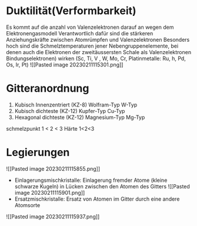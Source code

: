 # Duktilität(Verformbarkeit)
Es kommt auf die anzahl von Valenzelektronen darauf an wegen dem Elektronengasmodell
Verantwortlich dafür sind die stärkeren Anziehungskräfte zwischen Atomrümpfen und Valenzelektronen
Besonders hoch sind die Schmelztemperaturen jener Nebengruppenelemente, bei denen auch die Elektronen der zweitäussersten Schale als Valenzelektronen Bindungselektronen) wirken (Sc, Ti, V , W, Mo, Cr, Platinmetalle: Ru, h, Pd, Os, Ir, Pt)
![[Pasted image 20230211115301.png]]

# Gitteranordnung
1. Kubisch Innenzentriert (KZ-8) Wolfram-Typ W-Typ
2. Kubisch dichteste (KZ-12) Kupfer-Typ Cu-Typ
3. Hexagonal dichteste (KZ-12) Magnesium-Typ Mg-Typ 

schmelzpunkt 1 < 2 < 3
Härte 1<2<3


# Legierungen
![[Pasted image 20230211115855.png]]
- Einlagerungsmischkristalle: Einlagerung fremder Atome (kleine schwarze Kugeln) in Lücken zwischen den Atomen des Gitters
![[Pasted image 20230211115901.png]]
- Ersatzmischkristalle: Ersatz von Atomen im Gitter durch eine andere Atomsorte

![[Pasted image 20230211115937.png]]